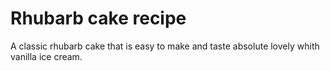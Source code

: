# Rhubarb cake recipe
A classic rhubarb cake that is easy to make and taste absolute lovely whith vanilla ice cream.